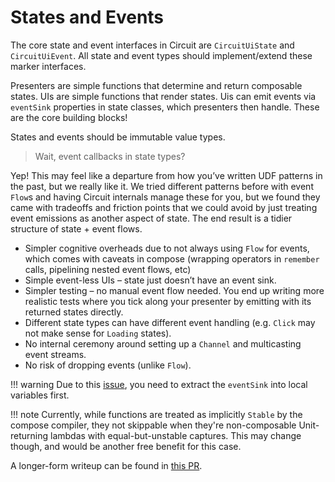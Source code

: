 States and Events
=================

The core state and event interfaces in Circuit are `CircuitUiState` and `CircuitUiEvent`. All state and event types should implement/extend these marker interfaces.

Presenters are simple functions that determine and return composable states. UIs are simple functions that render states. Uis can emit events via `eventSink` properties in state classes, which presenters then handle. These are the core building blocks!

States and events should be immutable value types.

> Wait, event callbacks in state types?

Yep! This may feel like a departure from how you’ve written UDF patterns in the past, but we really like it. We tried different patterns before with event `Flow`s and having Circuit internals manage these for you, but we found they came with tradeoffs and friction points that we could avoid by just treating event emissions as another aspect of state. The end result is a tidier structure of state + event flows.

* Simpler cognitive overheads due to not always using `Flow` for events, which comes with caveats in compose (wrapping operators in `remember` calls, pipelining nested event flows, etc)
* Simple event-less UIs – state just doesn’t have an event sink.
* Simpler testing – no manual event flow needed. You end up writing more realistic tests where you tick along your presenter by emitting with its returned states directly.
* Different state types can have different event handling (e.g. `Click` may not make sense for `Loading` states).
* No internal ceremony around setting up a `Channel` and multicasting event streams.
* No risk of dropping events (unlike `Flow`).

!!! warning
    Due to this [issue](https://issuetracker.google.com/issues/256100927), you need to extract the `eventSink` into local variables first.

!!! note
    Currently, while functions are treated as implicitly `Stable` by the compose compiler, they not skippable when they're non-composable Unit-returning lambdas with equal-but-unstable captures. This may change though, and would be another free benefit for this case.

A longer-form writeup can be found in [this PR](https://github.com/slackhq/circuit/pull/146).
